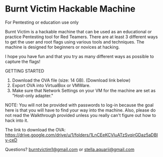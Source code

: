 # Burnt Victim Hackable Machine 
For Pentesting or education use only


Burnt Victim is a hackable machine that can be used as an educational or practice Pentesting tool for Red Teamers. There are at least 3 different ways to get the user and root flags using various tools and techniques. The machine is designed for beginners or novices at hacking. 

I hope you have fun and that you try as many different ways as possible to capture the flags! 

GETTING STARTED

1. Download the OVA file (size: 14 GB). (Download link below)
2. Export OVA into VirtualBox or VMWare.
3. Make sure that Network Settings on your VM for the machine are set as "Host-only adapter."

NOTE: You will not be provided with passwords to log-in because the goal here is that you will have to find your way into the machine. Also, please do not read the Walkthrough provided unless you really can't figure out how to hack into it. 

The link to download the OVA: https://drive.google.com/drive/u/1/folders/1LnCEeKCVluATzSvqirGDaz5aDBIy-ceD

Questions? burntvictim1@gmail.com or stella.aquarii@gmail.com
